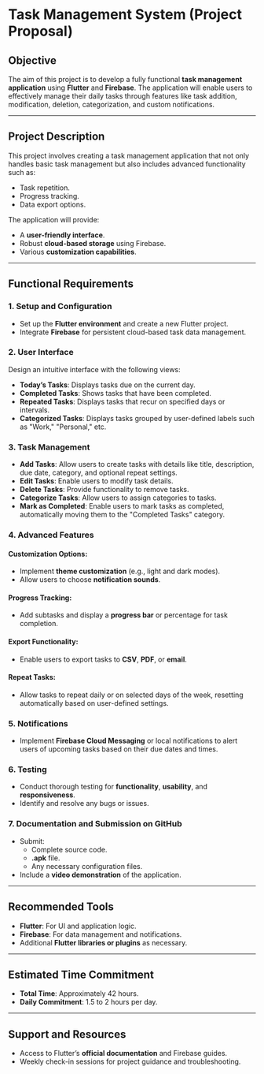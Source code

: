 # Task Management System (Project Proposal)

## Objective
The aim of this project is to develop a fully functional **task management application** using **Flutter** and **Firebase**. The application will enable users to effectively manage their daily tasks through features like task addition, modification, deletion, categorization, and custom notifications.

---

## Project Description
This project involves creating a task management application that not only handles basic task management but also includes advanced functionality such as:
- Task repetition.
- Progress tracking.
- Data export options.

The application will provide:
- A **user-friendly interface**.
- Robust **cloud-based storage** using Firebase.
- Various **customization capabilities**.

---

## Functional Requirements

### 1. Setup and Configuration
- Set up the **Flutter environment** and create a new Flutter project.
- Integrate **Firebase** for persistent cloud-based task data management.

### 2. User Interface
Design an intuitive interface with the following views:
- **Today’s Tasks**: Displays tasks due on the current day.
- **Completed Tasks**: Shows tasks that have been completed.
- **Repeated Tasks**: Displays tasks that recur on specified days or intervals.
- **Categorized Tasks**: Displays tasks grouped by user-defined labels such as "Work," "Personal," etc.

### 3. Task Management
- **Add Tasks**: Allow users to create tasks with details like title, description, due date, category, and optional repeat settings.
- **Edit Tasks**: Enable users to modify task details.
- **Delete Tasks**: Provide functionality to remove tasks.
- **Categorize Tasks**: Allow users to assign categories to tasks.
- **Mark as Completed**: Enable users to mark tasks as completed, automatically moving them to the "Completed Tasks" category.

### 4. Advanced Features
#### Customization Options:
- Implement **theme customization** (e.g., light and dark modes).
- Allow users to choose **notification sounds**.

#### Progress Tracking:
- Add subtasks and display a **progress bar** or percentage for task completion.

#### Export Functionality:
- Enable users to export tasks to **CSV**, **PDF**, or **email**.

#### Repeat Tasks:
- Allow tasks to repeat daily or on selected days of the week, resetting automatically based on user-defined settings.

### 5. Notifications
- Implement **Firebase Cloud Messaging** or local notifications to alert users of upcoming tasks based on their due dates and times.

### 6. Testing
- Conduct thorough testing for **functionality**, **usability**, and **responsiveness**.
- Identify and resolve any bugs or issues.

### 7. Documentation and Submission on GitHub
- Submit:
  - Complete source code.
  - **.apk** file.
  - Any necessary configuration files.
- Include a **video demonstration** of the application.

---

## Recommended Tools
- **Flutter**: For UI and application logic.
- **Firebase**: For data management and notifications.
- Additional **Flutter libraries or plugins** as necessary.

---

## Estimated Time Commitment
- **Total Time**: Approximately 42 hours.
- **Daily Commitment**: 1.5 to 2 hours per day.

---

## Support and Resources
- Access to Flutter’s **official documentation** and Firebase guides.
- Weekly check-in sessions for project guidance and troubleshooting.
